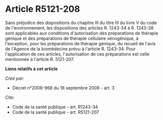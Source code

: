 # Article R5121-208

Sans préjudice des dispositions du chapitre III du titre III du livre V du code de l'environnement, les dispositions des
articles R. 1243-34 à R. 1243-38 sont applicables aux conditions d'autorisation des préparations de thérapie génique et des
préparations de thérapie cellulaire xénogénique, à l'exception, pour les préparations de thérapie génique, du recueil de
l'avis de l'Agence de la biomédecine prévu à l'article R. 1243-34. Pour l'application de ces articles, l'autorisation de ces
préparations est celle mentionnée à l'article R. 5121-207.

**Liens relatifs à cet article**

_Créé par_:

  - Décret n°2008-968 du 16 septembre 2008 - art. 3

_Cite_:

  - Code de la santé publique - art. R1243-34
  - Code de la santé publique - art. R5121-207

